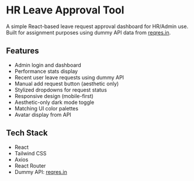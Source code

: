 # HR Leave Approval Tool

A simple React-based leave request approval dashboard for HR/Admin use. Built for assignment purposes using dummy API data from [reqres.in](https://reqres.in).

## Features

- Admin login and dashboard
- Performance stats display
- Recent user leave requests using dummy API
- Manual add request button (aesthetic only)
- Stylized dropdowns for request status
- Responsive design (mobile-first)
- Aesthetic-only dark mode toggle
- Matching UI color palettes
- Avatar display from API

## Tech Stack

- React
- Tailwind CSS
- Axios
- React Router
- Dummy API: [reqres.in](https://reqres.in)
